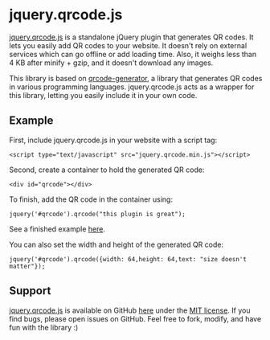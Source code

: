# jquery.qrcode.js

<a href='http://jeromeetienne.github.com/jquery-qrcode'>jquery.qrcode.js</a>
is a standalone jQuery plugin that generates QR codes.
It lets you easily add QR codes to your website.
It doesn't rely on external services which can go offline or add loading time. Also, it weighs less than 4 KB after minify + gzip, and it doesn't download any images.

This library is based on <a href='https://kazuhikoarase.github.io/qrcode-generator/'>qrcode-generator</a>, a library that generates QR codes in various programming languages. jquery.qrcode.js acts as a wrapper for this library, letting you easily include it in your own code.

## Example

First, include jquery.qrcode.js in your website with a script tag:
    
    <script type="text/javascript" src="jquery.qrcode.min.js"></script>

Second, create a container to hold the generated QR code:

    <div id="qrcode"></div>

To finish, add the QR code in the container using:

    jquery('#qrcode').qrcode("this plugin is great");

See a finished example <a href='examples/basic.html'>here</a>.

You can also set the width and height of the generated QR code:

    jquery('#qrcode').qrcode({width: 64,height: 64,text: "size doesn't matter"});


## Support
<a href='http://jeromeetienne.github.com/jquery-qrcode'>jquery.qrcode.js</a> is available on GitHub
<a href='https://github.com/jeromeetienne/jquery-qrcode'>here</a>
under the <a href='https://github.com/jeromeetienne/jquery-qrcode/blob/master/MIT-LICENSE.txt'>MIT license</a>.
If you find bugs, please open issues on GitHub.
Feel free to fork, modify, and have fun with the library :)
